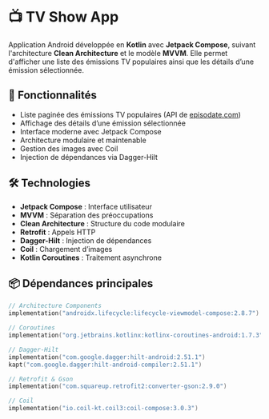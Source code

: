 # 📺 TV Show App

Application Android développée en **Kotlin** avec **Jetpack Compose**, suivant l'architecture **Clean Architecture** et le modèle **MVVM**. Elle permet d'afficher une liste des émissions TV populaires ainsi que les détails d’une émission sélectionnée.

## 🚀 Fonctionnalités

- Liste paginée des émissions TV populaires (API de [episodate.com](https://www.episodate.com))
- Affichage des détails d’une émission sélectionnée
- Interface moderne avec Jetpack Compose
- Architecture modulaire et maintenable
- Gestion des images avec Coil
- Injection de dépendances via Dagger-Hilt

## 🛠️ Technologies

- **Jetpack Compose** : Interface utilisateur
- **MVVM** : Séparation des préoccupations
- **Clean Architecture** : Structure du code modulaire
- **Retrofit** : Appels HTTP
- **Dagger-Hilt** : Injection de dépendances
- **Coil** : Chargement d’images
- **Kotlin Coroutines** : Traitement asynchrone

## 📦 Dépendances principales

```kotlin
// Architecture Components
implementation("androidx.lifecycle:lifecycle-viewmodel-compose:2.8.7")

// Coroutines
implementation("org.jetbrains.kotlinx:kotlinx-coroutines-android:1.7.3")

// Dagger-Hilt
implementation("com.google.dagger:hilt-android:2.51.1")
kapt("com.google.dagger:hilt-android-compiler:2.51.1")

// Retrofit & Gson
implementation("com.squareup.retrofit2:converter-gson:2.9.0")

// Coil
implementation("io.coil-kt.coil3:coil-compose:3.0.3")

